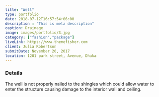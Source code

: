 ```yaml
---
title: "Well"
type: portfolio
date: 2018-07-12T16:57:54+06:00
description : "This is meta description"
caption: Drainage
image: images/portfolio/3.jpg
category: ["fashion","package"]
liveLink: https://www.themefisher.com
client: Julia Robertson
submitDate: November 20, 2017
location: 1201 park street, Avenue, Dhaka
---
```

### Details

The well is not properly nailed to the shingles which could allow water to enter the structure causing damage to the interior wall and ceiling.

